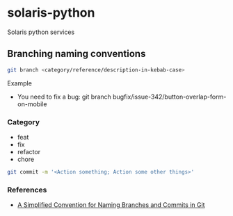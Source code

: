 # solaris-python
Solaris python services

## Branching naming conventions

```sh
git branch <category/reference/description-in-kebab-case>
```

Example

- You need to fix a bug: git branch bugfix/issue-342/button-overlap-form-on-mobile

### Category

- feat
- fix
- refactor
- chore

```sh
git commit -m '<Action something; Action some other things>'
```

### References

- [A Simplified Convention for Naming Branches and Commits in Git](https://dev.to/varbsan/a-simplified-convention-for-naming-branches-and-commits-in-git-il4)


